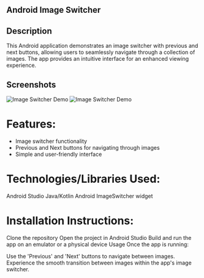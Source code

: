 
## Android Image Switcher

## Description
This Android application demonstrates an image switcher with previous and next buttons, allowing users to seamlessly navigate through a collection of images. The app provides an intuitive interface for an enhanced viewing experience.


## Screenshots
![Image Switcher Demo](path_to_your_image.png)
![Image Switcher Demo](path_to_your_image.png)

# Features:
- Image switcher functionality
- Previous and Next buttons for navigating through images
- Simple and user-friendly interface
  
# Technologies/Libraries Used:
Android Studio
Java/Kotlin
Android ImageSwitcher widget

# Installation Instructions:
Clone the repository
Open the project in Android Studio
Build and run the app on an emulator or a physical device
Usage
Once the app is running:

Use the 'Previous' and 'Next' buttons to navigate between images.
Experience the smooth transition between images within the app's image switcher.
